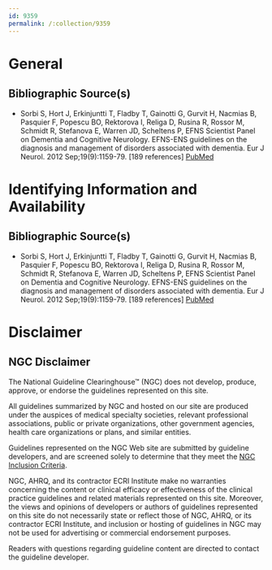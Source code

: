 ```yaml
---
id: 9359
permalink: /:collection/9359
---
```


# General

## Bibliographic Source(s)

- Sorbi S, Hort J, Erkinjuntti T, Fladby T, Gainotti G, Gurvit H, Nacmias B, Pasquier F, Popescu BO, Rektorova I, Religa D, Rusina R, Rossor M, Schmidt R, Stefanova E, Warren JD, Scheltens P, EFNS Scientist Panel on Dementia and Cognitive Neurology. EFNS-ENS guidelines on the diagnosis and management of disorders associated with dementia. Eur J Neurol. 2012 Sep;19(9):1159-79. [189 references] [ PubMed ](http://www.ncbi.nlm.nih.gov/entrez/query.fcgi?cmd=Retrieve&db=pubmed&dopt=Abstract&list_uids=22891773)

# Identifying Information and Availability

## Bibliographic Source(s)

- Sorbi S, Hort J, Erkinjuntti T, Fladby T, Gainotti G, Gurvit H, Nacmias B, Pasquier F, Popescu BO, Rektorova I, Religa D, Rusina R, Rossor M, Schmidt R, Stefanova E, Warren JD, Scheltens P, EFNS Scientist Panel on Dementia and Cognitive Neurology. EFNS-ENS guidelines on the diagnosis and management of disorders associated with dementia. Eur J Neurol. 2012 Sep;19(9):1159-79. [189 references] [ PubMed ](http://www.ncbi.nlm.nih.gov/entrez/query.fcgi?cmd=Retrieve&db=pubmed&dopt=Abstract&list_uids=22891773)

# Disclaimer

## NGC Disclaimer

The National Guideline Clearinghouse™ (NGC) does not develop, produce, approve, or endorse the guidelines represented on this site.

All guidelines summarized by NGC and hosted on our site are produced under the auspices of medical specialty societies, relevant professional associations, public or private organizations, other government agencies, health care organizations or plans, and similar entities.

Guidelines represented on the NGC Web site are submitted by guideline developers, and are screened solely to determine that they meet the [NGC Inclusion Criteria](/help-and-about/summaries/inclusion-criteria).

NGC, AHRQ, and its contractor ECRI Institute make no warranties concerning the content or clinical efficacy or effectiveness of the clinical practice guidelines and related materials represented on this site. Moreover, the views and opinions of developers or authors of guidelines represented on this site do not necessarily state or reflect those of NGC, AHRQ, or its contractor ECRI Institute, and inclusion or hosting of guidelines in NGC may not be used for advertising or commercial endorsement purposes.

Readers with questions regarding guideline content are directed to contact the guideline developer.

